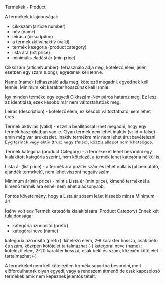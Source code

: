 Termékek - Product

A termékek tulajdonságai:
- cikkszám (article number)
- név (name)
- leírása (description)
- a termék aktív/inaktív (valid)
- termék kategoria (product category)
- lista ára (list price)
- minimális eladási ár (min price)

Cikkszám (articleNumber): felhasználó adja meg, kötelező elem, jelen esetben egy szám (Long), egyedinek kell lennie.

Name (name): felhasználó adja meg, kötelező megadni, egyedinek kell lennie. Minimum két karakter hosszúnak kell lennie.

Így minden terméke egy egyedi Cikkszám-Név páros határoz meg. Ez lesz az identitása, ezek késöbb már nem változtahatóak meg.

Leírás (description) - kötelező elem, ez késöbb változtatható, nem lehet üres.

Termék aktívitás (valid) - ezzel a beállítással lehet megadni, hogy egy termék használatban van-e.
Olyan termék nem lehet inaktív (valid = false) amin még van árukészlet. Inaktív termékre már nem lehet árut bevételezni.
Eyg termék vagy aktív (true) vagy (false), köztes állapot nem lehetséges.

Termék kategória (product Category) - a termékeket lehet besorolni egy kialakított kategória szerint, nem kötelező, a termék lehet kategória nélkül is.

Lista ár (list price) - a termék ára pozitiv szám és lehet nulla is (pl bemutató, ajándék termékek), nem lehet viszont negatív szám.

Minimum ár(min price) - mint a Lista ér (min price), kimenő terméknél a kimenő termék ára ennél nem lehet alacsonyabb.

Fontos követelmény, hogy a Lista ár sosem lehet kissebb mint a Minimum ár!



Ígény volt egy Termék kategória kialakítására (Product Category)
Ennek két tulajdonsága:
- kategória azonosító (prefix)
- kategórai neve (name)

kategória azonosító (prefix): kötelező elem, 2-8 karakter hosszú, csak betű és szám, közepén kötőjelet tartalmazhat (-)
kategórai neve (name) : kötelező elem, 2-20 karakter hosszú, csak betű és szám, közepén kötőjelet tartalmazhat (-)

A termékeket nem kell kötelezően termékcsoportba besorolni, mert előfordulhatnak olyan egyedi, vagy a rendszern átmenő de csak kapcsolosó termékek amik nem képeznek jelentős tételt.
